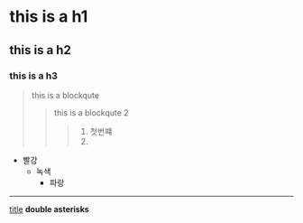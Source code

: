 

# this is a h1
## this is a h2
### this is a h3
>this is a blockqute
>> this is a blockqute 2
>>>1. 첫번쨰
>>>2. 
* 빨강
  * 녹색
    * 파랑
    
 * * *
  [title](http://google.com)
  **double asterisks**

